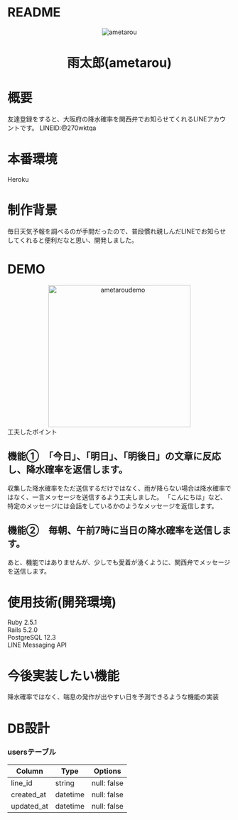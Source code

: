 # README
<div align="center">
<img src="https://github.com/h-takuya21/images/blob/master/ametarou.png" alt="ametarou" title="ametarou">
</div>
<h1 align="center">雨太郎(ametarou)</h1>

# 概要
友達登録をすると、大阪府の降水確率を関西弁でお知らせてくれるLINEアカウントです。
LINEID:@270wktqa

# 本番環境
Heroku

# 制作背景
毎日天気予報を調べるのが手間だったので、普段慣れ親しんだLINEでお知らせしてくれると便利だなと思い、開発しました。

# DEMO
<div align="center">
<img src="https://i.gyazo.com/e5d0d3c7caa3a95610d0235a6b55fd7d.gif" alt="ametaroudemo" title="ametaroudemo" width="320px"">
</div

# 工夫したポイント
## 機能①　「今日」、「明日」、「明後日」の文章に反応し、降水確率を返信します。
収集した降水確率をただ送信するだけではなく、雨が降らない場合は降水確率ではなく、一言メッセージを送信するよう工夫しました。
「こんにちは」など、特定のメッセージには会話をしているかのようなメッセージを返信します。
## 機能②　毎朝、午前7時に当日の降水確率を送信します。

あと、機能ではありませんが、少しでも愛着が湧くように、関西弁でメッセージを送信します。

# 使用技術(開発環境)
Ruby 2.5.1<br/>
Rails 5.2.0<br/>
PostgreSQL 12.3<br/>
LINE Messaging API

# 今後実装したい機能
降水確率ではなく、喘息の発作が出やすい日を予測できるような機能の実装


# DB設計
### usersテーブル
|Column|Type|Options|
|------|----|-------|
|line_id|string|null: false|
|created_at|datetime|null: false|
|updated_at|datetime|null: false|
